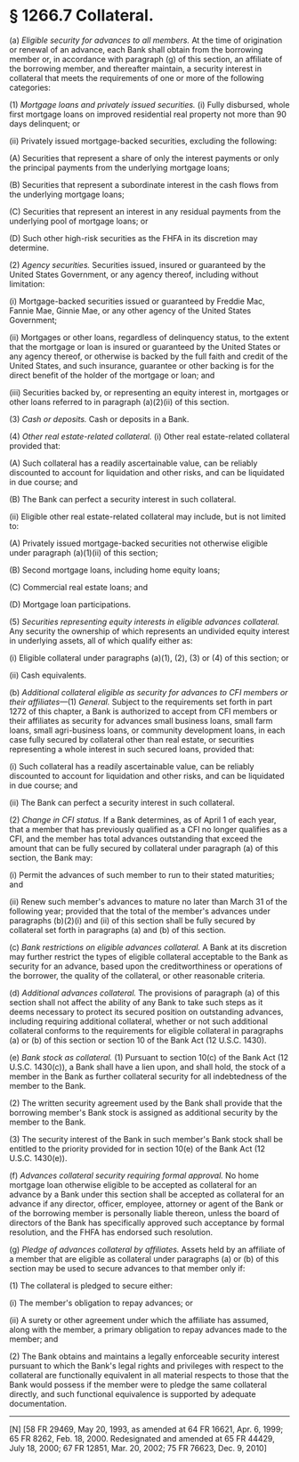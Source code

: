 # § 1266.7   Collateral.

(a) *Eligible security for advances to all members.* At the time of origination or renewal of an advance, each Bank shall obtain from the borrowing member or, in accordance with paragraph (g) of this section, an affiliate of the borrowing member, and thereafter maintain, a security interest in collateral that meets the requirements of one or more of the following categories:


(1) *Mortgage loans and privately issued securities.* (i) Fully disbursed, whole first mortgage loans on improved residential real property not more than 90 days delinquent; or


(ii) Privately issued mortgage-backed securities, excluding the following:


(A) Securities that represent a share of only the interest payments or only the principal payments from the underlying mortgage loans;


(B) Securities that represent a subordinate interest in the cash flows from the underlying mortgage loans;


(C) Securities that represent an interest in any residual payments from the underlying pool of mortgage loans; or


(D) Such other high-risk securities as the FHFA in its discretion may determine. 


(2) *Agency securities.* Securities issued, insured or guaranteed by the United States Government, or any agency thereof, including without limitation:


(i) Mortgage-backed securities issued or guaranteed by Freddie Mac, Fannie Mae, Ginnie Mae, or any other agency of the United States Government; 


(ii) Mortgages or other loans, regardless of delinquency status, to the extent that the mortgage or loan is insured or guaranteed by the United States or any agency thereof, or otherwise is backed by the full faith and credit of the United States, and such insurance, guarantee or other backing is for the direct benefit of the holder of the mortgage or loan; and


(iii) Securities backed by, or representing an equity interest in, mortgages or other loans referred to in paragraph (a)(2)(ii) of this section.


(3) *Cash or deposits.* Cash or deposits in a Bank. 


(4) *Other real estate-related collateral.* (i) Other real estate-related collateral provided that: 


(A) Such collateral has a readily ascertainable value, can be reliably discounted to account for liquidation and other risks, and can be liquidated in due course; and 


(B) The Bank can perfect a security interest in such collateral. 


(ii) Eligible other real estate-related collateral may include, but is not limited to: 


(A) Privately issued mortgage-backed securities not otherwise eligible under paragraph (a)(1)(ii) of this section; 


(B) Second mortgage loans, including home equity loans; 


(C) Commercial real estate loans; and 


(D) Mortgage loan participations. 


(5) *Securities representing equity interests in eligible advances collateral.* Any security the ownership of which represents an undivided equity interest in underlying assets, all of which qualify either as: 


(i) Eligible collateral under paragraphs (a)(1), (2), (3) or (4) of this section; or 


(ii) Cash equivalents. 


(b) *Additional collateral eligible as security for advances to CFI members or their affiliates*—(1) *General.* Subject to the requirements set forth in part 1272 of this chapter, a Bank is authorized to accept from CFI members or their affiliates as security for advances small business loans, small farm loans, small agri-business loans, or community development loans, in each case fully secured by collateral other than real estate, or securities representing a whole interest in such secured loans, provided that:


(i) Such collateral has a readily ascertainable value, can be reliably discounted to account for liquidation and other risks, and can be liquidated in due course; and


(ii) The Bank can perfect a security interest in such collateral. 


(2) *Change in CFI status.* If a Bank determines, as of April 1 of each year, that a member that has previously qualified as a CFI no longer qualifies as a CFI, and the member has total advances outstanding that exceed the amount that can be fully secured by collateral under paragraph (a) of this section, the Bank may: 


(i) Permit the advances of such member to run to their stated maturities; and 


(ii) Renew such member's advances to mature no later than March 31 of the following year; provided that the total of the member's advances under paragraphs (b)(2)(i) and (ii) of this section shall be fully secured by collateral set forth in paragraphs (a) and (b) of this section. 


(c) *Bank restrictions on eligible advances collateral.* A Bank at its discretion may further restrict the types of eligible collateral acceptable to the Bank as security for an advance, based upon the creditworthiness or operations of the borrower, the quality of the collateral, or other reasonable criteria. 


(d) *Additional advances collateral.* The provisions of paragraph (a) of this section shall not affect the ability of any Bank to take such steps as it deems necessary to protect its secured position on outstanding advances, including requiring additional collateral, whether or not such additional collateral conforms to the requirements for eligible collateral in paragraphs (a) or (b) of this section or section 10 of the Bank Act (12 U.S.C. 1430).


(e) *Bank stock as collateral.* (1) Pursuant to section 10(c) of the Bank Act (12 U.S.C. 1430(c)), a Bank shall have a lien upon, and shall hold, the stock of a member in the Bank as further collateral security for all indebtedness of the member to the Bank. 


(2) The written security agreement used by the Bank shall provide that the borrowing member's Bank stock is assigned as additional security by the member to the Bank. 


(3) The security interest of the Bank in such member's Bank stock shall be entitled to the priority provided for in section 10(e) of the Bank Act (12 U.S.C. 1430(e)). 


(f) *Advances collateral security requiring formal approval.* No home mortgage loan otherwise eligible to be accepted as collateral for an advance by a Bank under this section shall be accepted as collateral for an advance if any director, officer, employee, attorney or agent of the Bank or of the borrowing member is personally liable thereon, unless the board of directors of the Bank has specifically approved such acceptance by formal resolution, and the FHFA has endorsed such resolution. 


(g) *Pledge of advances collateral by affiliates.* Assets held by an affiliate of a member that are eligible as collateral under paragraphs (a) or (b) of this section may be used to secure advances to that member only if: 


(1) The collateral is pledged to secure either: 


(i) The member's obligation to repay advances; or 


(ii) A surety or other agreement under which the affiliate has assumed, along with the member, a primary obligation to repay advances made to the member; and 


(2) The Bank obtains and maintains a legally enforceable security interest pursuant to which the Bank's legal rights and privileges with respect to the collateral are functionally equivalent in all material respects to those that the Bank would possess if the member were to pledge the same collateral directly, and such functional equivalence is supported by adequate documentation.



---

[N] [58 FR 29469, May 20, 1993, as amended at 64 FR 16621, Apr. 6, 1999; 65 FR 8262, Feb. 18, 2000. Redesignated and amended at 65 FR 44429, July 18, 2000; 67 FR 12851, Mar. 20, 2002; 75 FR 76623, Dec. 9, 2010]




